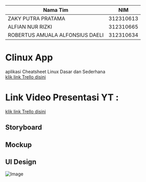 | Nama Tim | NIM |
|----|---|
|ZAKY PUTRA PRATAMA | 312310613|
|ALFIAN NUR RIZKI|312310665|
|ROBERTUS AMUALA ALFONSIUS DAELI |312310634|
# Clinux App
aplikasi Cheatsheet Linux Dasar dan Sederhana <br>
[klik link Trello disini](https://trello.com/invite/b/68032e7ceb599bcc56385b8e/ATTI12fddbea3f730f08f5778df8b8ffed53236F1EA1/aplikasi-cheatsheet-linux-clinux-kelompok-10)<br>
# Link Video Presentasi YT :
[klik link Trello disini](https://youtu.be/0ODsl6BMn0Y?si=nbRblk7mB1A_jdYv)
## Storyboard
## Mockup
## UI Design 
![Image](https://github.com/user-attachments/assets/0663342f-d9ad-4231-b271-79e55f2417fd)
